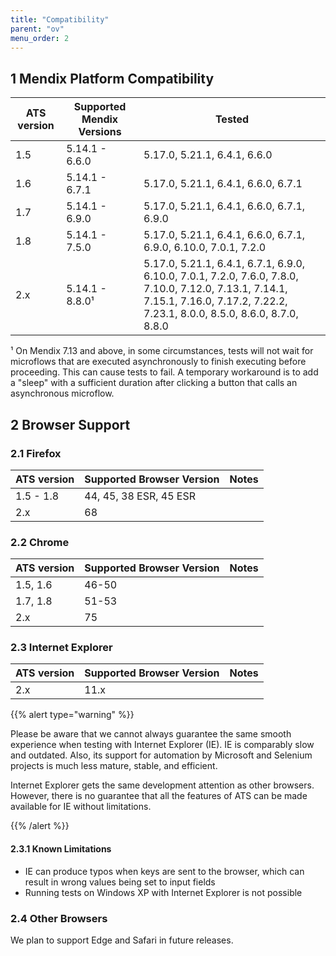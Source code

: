 ```yaml
---
title: "Compatibility"
parent: "ov"
menu_order: 2
---
```


## 1 Mendix Platform Compatibility

| ATS version | Supported Mendix Versions | Tested |
| --- | --- | --- |
| 1.5 | 5.14.1 - 6.6.0 | 5.17.0, 5.21.1, 6.4.1, 6.6.0 |
| 1.6 | 5.14.1 - 6.7.1 | 5.17.0, 5.21.1, 6.4.1, 6.6.0, 6.7.1 |
| 1.7 | 5.14.1 - 6.9.0 | 5.17.0, 5.21.1, 6.4.1, 6.6.0, 6.7.1, 6.9.0 |
| 1.8 | 5.14.1 - 7.5.0 | 5.17.0, 5.21.1, 6.4.1, 6.6.0, 6.7.1, 6.9.0, 6.10.0, 7.0.1, 7.2.0 |
| 2.x | 5.14.1 - 8.8.0&sup1; | 5.17.0, 5.21.1, 6.4.1, 6.7.1, 6.9.0, 6.10.0, 7.0.1, 7.2.0, 7.6.0, 7.8.0, 7.10.0, 7.12.0, 7.13.1, 7.14.1, 7.15.1, 7.16.0, 7.17.2, 7.22.2, 7.23.1, 8.0.0, 8.5.0, 8.6.0, 8.7.0, 8.8.0 |

&sup1; On Mendix 7.13 and above, in some circumstances, tests will not wait for microflows that are executed asynchronously to finish executing before proceeding. This can cause tests to fail. A temporary workaround is to add a "sleep" with a sufficient duration after clicking a button that calls an asynchronous microflow.

## 2 Browser Support

### 2.1 Firefox

| ATS version | Supported Browser Version | Notes |
| --- | --- | --- |
| 1.5 - 1.8 | 44, 45, 38 ESR, 45 ESR |  |
| 2.x | 68 |  |

### 2.2 Chrome

| ATS version | Supported Browser Version | Notes |
| --- | --- | --- |
| 1.5, 1.6 | 46-50 |  |
| 1.7, 1.8 | 51-53 |   |
| 2.x | 75 |  |

### 2.3 Internet Explorer

| ATS version | Supported Browser Version | Notes |
| ----------- | ------------------------- | ----- |
| 2.x         | 11.x                      |       |

{{% alert type="warning" %}}

Please be aware that we cannot always guarantee the same smooth experience when testing with Internet Explorer (IE). IE is comparably slow and outdated. Also, its support for automation by Microsoft and Selenium projects is much less mature, stable, and efficient.

Internet Explorer gets the same development attention as other browsers. However, there is no guarantee that all the features of ATS can be made available for IE without limitations.

{{% /alert %}}

#### 2.3.1 Known Limitations

* IE can produce typos when keys are sent to the browser, which can result in wrong values being set to input fields
* Running tests on Windows XP with Internet Explorer is not possible

### 2.4 Other Browsers

We plan to support Edge and Safari in future releases.
